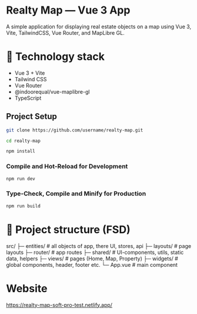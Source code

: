 # Realty Map — Vue 3 App

A simple application for displaying real estate objects on a map using Vue 3, Vite, TailwindCSS, Vue Router, and MapLibre GL.

# 🚀 Technology stack

- Vue 3 + Vite
- Tailwind CSS
- Vue Router
- @indoorequal/vue-maplibre-gl
- TypeScript

## Project Setup
```sh
git clone https://github.com/username/realty-map.git

cd realty-map
```

```sh
npm install
```

### Compile and Hot-Reload for Development

```sh
npm run dev
```

### Type-Check, Compile and Minify for Production

```sh
npm run build
```

# 📂 Project structure (FSD)

src/
    ├─ entities/      # all objects of app, there UI, stores, api
    ├─ layouts/       # page layouts
    ├─ router/        # app routes
    ├─ shared/        # UI-components, utils, static data, helpers
    ├─ views/         # pages (Home, Map, Property)
    ├─ widgets/       # global components, header, footer etc.
    └─ App.vue        # main component

# Website
https://realty-map-soft-pro-test.netlify.app/
